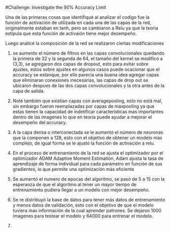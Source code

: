 #Challenge: Investigate the 90% Accuracy Limit

Una de las primeras cosas que identifiqué al analizar el codigo fue la función de activación de utilizada en cada una de las capas de la red, originalmente estaban en tanh, pero se cambiaron a Relu ya que la teoria estipula que esta función de activaión tiene mejor desempeño.

Luego analicé la composición de la red se realizaron ciertas modificaciones
1. se aumento el número de filtros en las capas convolucionales quedando la primera de 32 y la segunda de 64, el tamaño del kernel se modificó a (3,3), se agregaron dos capas de dropout, esto para evitar sobre ajustes, estos sobre ajustes en algunos casos puede ocacionar que el accuracy se estanque, por ello parecia una buena idea agregar capas que eliminaran conexiones inecesarias, las capas de drop out se ubicaron despues de las dos capas convolucionales y la otra antes de la capa de salida.

2. Noté también que existían capas con averagepooling, esto no está mal, sin embargo fueron reemplazadas por capas de maxpooling ya que estas tienen la capacidad de indetificar características mas importantes dentro de las imagenes lo que en teoria puede ayudar a mejorar el desempeño del accuracy.

3. A la capa densa o interconectada se le aumentó el número de neuronas que la componen a 128, esto con el objetivo de obtener un modelo mas complejo, de igual forma se le ajustó la función de activación a relu.

4. En el proceso de entrenamiento de la red se ajusta el optimizador por el optimizador ADAM Adaptive Moment Estimation, Adam ajusta la tasa de aprendizaje de forma individual para cada parámetro en función de sus gradientes, lo que permite una optimización más eficiente

5. Se aumentó el numero de epocas del algoritmo, se pasó de 5 a 15 con la esperanza de que el algoritmo al tener un mayor tiempo de entrenamiento pudiera llegar a un modelo con mejor desempeño.

6. Se re distribuyó la base de datos para tener más datos de entrenamiento y menos datos de validación, esto con el objetivo de que el modelo tuviera mas información de la cual aprender patrones. Se dejaron 1000 imagenes para testear el modelo y 64000 para entrenar el modelo.

7. 

